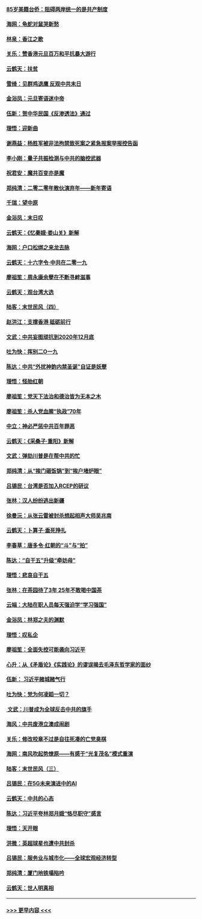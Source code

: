 #### [85岁美籍台侨：阻碍两岸统一的是共产制度](../pages/nsc993/n11765043.md?t=01032001) 
#### [海网：龟蛇对鼠哭新愁](../pages/nsc993/n11764895.md?t=01032001) 
#### [林泉：香江之歌](../pages/nsc993/n11764415.md?t=01032001) 
#### [关乐：赞香港元旦百万和平抗暴大游行](../pages/nsc993/n11764382.md?t=01032001) 
#### [云鹤天：扶贫](../pages/nsc993/n11764245.md?t=01032001) 
#### [雪绮：见群鸡退鹰  反观中共末日](../pages/nsc993/n11762112.md?t=01032001) 
#### [金浴凤：元旦寄语迷中帝](../pages/nsc993/n11761788.md?t=01032001) 
#### [伍新：贺中华民国《反渗透法》通过](../pages/nsc993/n11761994.md?t=01032001) 
#### [理悟：迎新曲](../pages/nsc993/n11761152.md?t=01032001) 
#### [谢燕益：杨胜军被非法拘禁致死案之紧急报案举报控告函](../pages/nsc993/n11756134.md?t=01032001) 
#### [李小刚：量子共振检测与中共的脑控武器](../pages/nsc993/n11754518.md?t=01032001) 
#### [祝君安：魔共百变亦是魔](../pages/nsc993/n11754469.md?t=01032001) 
#### [郑纯清：二零二零年散伙演弃年——新年寄语](../pages/nsc993/n11754195.md?t=01032001) 
#### [千瑞：望中原](../pages/nsc993/n11754159.md?t=01032001) 
#### [金浴凤：末日叹](../pages/nsc993/n11752359.md?t=01032001) 
#### [云鹤天：《忆秦娥‧娄山关》新解](../pages/nsc993/n11752348.md?t=01032001) 
#### [海网：户口松绑之来龙去脉](../pages/nsc993/n11752328.md?t=01032001) 
#### [云鹤天：十六字令‧中共在二零一九](../pages/nsc993/n11752305.md?t=01032001) 
#### [廖祖笙：周永康余孽在不断寻衅滋事](../pages/nsc993/n11751013.md?t=01032001) 
#### [云鹤天：观台湾大选](../pages/nsc993/n11751007.md?t=01032001) 
#### [陆客：末世民风（四）](../pages/nsc993/n11749203.md?t=01032001) 
#### [赵洪江：支撑香港 砥砺前行](../pages/nsc993/n11748482.md?t=01032001) 
#### [文武：中共妄图顽抗到2020年12月底](../pages/nsc993/n11748446.md?t=01032001) 
#### [吐为快：挥别二O一九](../pages/nsc993/n11748411.md?t=01032001) 
#### [陈达：中共“外扰神韵内禁圣诞”自证是妖孽](../pages/nsc993/n11748226.md?t=01032001) 
#### [理悟：怪胎红朝](../pages/nsc993/n11748206.md?t=01032001) 
#### [廖祖笙：党天下法治和德治皆为无本之木](../pages/nsc993/n11748135.md?t=01032001) 
#### [廖祖笙：杀人党血腥“执政”70年](../pages/nsc993/n11745144.md?t=01032001) 
#### [中立：神必严惩中共百年罪恶](../pages/nsc993/n11744970.md?t=01032001) 
#### [云鹤天：《采桑子‧重阳》新解](../pages/nsc993/n11744948.md?t=01032001) 
#### [文武：弹劾川普是在帮中共的忙](../pages/nsc993/n11744758.md?t=01032001) 
#### [郑纯清：从“挨门砸饭锅”到“挨户堵炉眼”](../pages/nsc993/n11744745.md?t=01032001) 
#### [吕锡民：台湾是否加入RCEP的研议](../pages/nsc993/n11744701.md?t=01032001) 
#### [张林：汉人纷纷逃出新疆](../pages/nsc993/n11743530.md?t=01032001) 
#### [徐曼沅：从张云雷被封杀想起相声大师吴兆南](../pages/nsc993/n11741816.md?t=01032001) 
#### [云鹤天：卜算子‧垂死挣扎](../pages/nsc993/n11739956.md?t=01032001) 
#### [李春草：唐多令‧红朝的“斗”与“拍”](../pages/nsc993/n11739830.md?t=01032001) 
#### [陈达：“自干五”升级“牵妨母”](../pages/nsc993/n11739724.md?t=01032001) 
#### [理悟：悲哀自干五](../pages/nsc993/n11739547.md?t=01032001) 
#### [张林：在茶园待了3年 25年不敢喝中国茶](../pages/nsc993/n11739240.md?t=01032001) 
#### [云端：大陆在职人员每天强迫学“学习强国”](../pages/nsc993/n11738735.md?t=01032001) 
#### [金浴凤：林郑之夫的渊默](../pages/nsc993/n11737735.md?t=01032001) 
#### [理悟：叹私企](../pages/nsc993/n11737715.md?t=01032001) 
#### [廖祖笙：全面失控可能袭向习近平](../pages/nsc993/n11737704.md?t=01032001) 
#### [心升：从《矛盾论》《实践论》的谬误揭去毛泽东哲学家的面纱](../pages/nsc993/n11736962.md?t=01032001) 
#### [伍新： 习近平赌城赌气行](../pages/nsc993/n11736929.md?t=01032001) 
#### [吐为快：党为何凌蹈一切？](../pages/nsc993/n11736915.md?t=01032001) 
#### [ 文武：川普成为全球反击中共的旗手](../pages/nsc993/n11736882.md?t=01032001) 
#### [海风：中共废港立澳成闹剧](../pages/nsc993/n11735857.md?t=01032001) 
#### [关乐：修改校章不过是自往死凑的亡党臭棋](../pages/nsc993/n11735097.md?t=01032001) 
#### [海网：南风吹起势燎原——有感于“光复茂名”模式重演](../pages/nsc993/n11732308.md?t=01032001) 
#### [陆客：末世民风（三）](../pages/nsc993/n11732211.md?t=01032001) 
#### [吕锡民：在5G未来演进中的AI](../pages/nsc993/n11730010.md?t=01032001) 
#### [云鹤天：中共的心态](../pages/nsc993/n11729906.md?t=01032001) 
#### [陈达：习近平夸林郑月娥“恪尽职守”感言](../pages/nsc993/n11729881.md?t=01032001) 
#### [理悟：天开眼](../pages/nsc993/n11729699.md?t=01032001) 
#### [洪微：英超球星也遭中共封杀](../pages/nsc993/n11727243.md?t=01032001) 
#### [吕锡民：服务业与城市化——全球宏观经济转型](../pages/nsc993/n11725845.md?t=01032001) 
#### [郑纯清：厦门地铁塌陷吟](../pages/nsc993/n11725813.md?t=01032001) 
#### [云鹤天：世人明真相](../pages/nsc993/n11725621.md?t=01032001) 

----
#### [ >>> 更早内容 <<< ](../indexes/nsc993-earlier.md)
